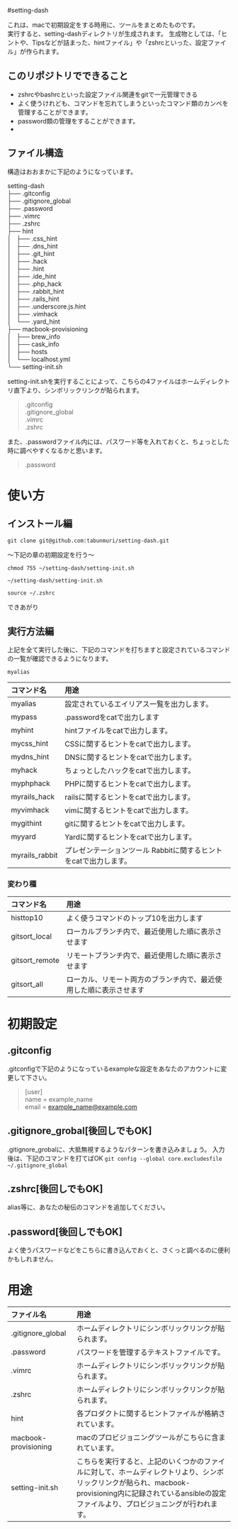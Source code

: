 #setting-dash

これは、macで初期設定をする時用に、ツールをまとめたものです。  
実行すると、setting-dashディレクトリが生成されます。
生成物としては、「ヒントや、Tipsなどが詰まった、hintファイル」や「zshrcといった、設定ファイル」が作られます。

## このリポジトリでできること

 - zshrcやbashrcといった設定ファイル関連をgitで一元管理できる
 - よく使うけれども、コマンドを忘れてしまうといったコマンド類のカンペを管理することができます。
 - password類の管理をすることができます。
 - 

## ファイル構造
構造はおおまかに下記のようになっています。

setting-dash  
├── .gitconfig  
├── .gitignore_global  
├── .password  
├── .vimrc  
├── .zshrc  
├── hint  
│   ├── .css_hint  
│   ├── .dns_hint  
│   ├── .git_hint  
│   ├── .hack  
│   ├── .hint  
│   ├── .ide_hint  
│   ├── .php_hack  
│   ├── .rabbit_hint  
│   ├── .rails_hint  
│   ├── .underscore.js.hint  
│   ├── .vimhack  
│   └── .yard_hint  
├── macbook-provisioning  
│   ├── brew_info  
│   ├── cask_info  
│   ├── hosts  
│   └── localhost.yml  
└── setting-init.sh  

setting-init.shを実行することによって、こちらの4ファイルはホームディレクトリ直下より、シンボリックリンクが貼られます。
> .gitconfig  
> .gitignore_global  
> .vimrc  
> .zshrc  

また、.passwordファイル内には、パスワード等を入れておくと、ちょっとした時に調べやすくなるかと思います。

> .password  


# 使い方

## インストール編
`git clone git@github.com:tabunmuri/setting-dash.git`  
  
〜下記の章の初期設定を行う〜  
  
`chmod 755 ~/setting-dash/setting-init.sh`  
  
`~/setting-dash/setting-init.sh`  
  
`source ~/.zshrc`  
  
できあがり  

## 実行方法編

上記を全て実行した後に、下記のコマンドを打ちますと設定されているコマンドの一覧が確認できるようになります。  
  
`myalias`  

|コマンド名|用途|
|:------------|:------------|
|myalias|設定されているエイリアス一覧を出力します。|
|mypass|.passwordをcatで出力します|
|myhint|hintファイルをcatで出力します。|
|mycss_hint|CSSに関するヒントをcatで出力します。|
|mydns_hint|DNSに関するヒントをcatで出力します。|
|myhack|ちょっとしたハックをcatで出力します。|
|myphphack|PHPに関するヒントをcatで出力します。|
|myrails_hack|railsに関するヒントをcatで出力します。|
|myvimhack|vimに関するヒントをcatで出力します。|
|mygithint|gitに関するヒントをcatで出力します。|
|myyard|Yardに関するヒントをcatで出力します。|
|myrails_rabbit|プレゼンテーションツール Rabbitに関するヒントをcatで出力します。|

### 変わり種

|コマンド名|用途|
|:------------|:------------|
|histtop10|よく使うコマンドのトップ10を出力します|
|gitsort_local|ローカルブランチ内で、最近使用した順に表示させます|
|gitsort_remote|リモートブランチ内で、最近使用した順に表示させます|
|gitsort_all|ローカル、リモート両方のブランチ内で、最近使用した順に表示させます|


# 初期設定

## .gitconfig

.gitconfigで下記のようになっているexampleな設定をあなたのアカウントに変更して下さい。

> [user]  
>     name = example_name  
>     email = example_name@example.com  
  

## .gitignore_grobal[後回しでもOK]

.gitignore_grobalに、大抵無視するようなパターンを書き込みましょう。
入力後は、下記のコマンドを打てばOK
	`git config --global core.excludesfile ~/.gitignore_global`

## .zshrc[後回しでもOK]

alias等に、あなたの秘伝のコマンドを追加してください。

## .password[後回しでもOK]

よく使うパスワードなどをこちらに書き込んでおくと、さくっと調べるのに便利かもしれません。

  
# 用途

|ファイル名|用途|
|:------------|:------------|
|.gitignore_global|ホームディレクトリにシンボリックリンクが貼られます。|
|.password|パスワードを管理するテキストファイルです。|
|.vimrc|ホームディレクトリにシンボリックリンクが貼られます。|
|.zshrc|ホームディレクトリにシンボリックリンクが貼られます。|
|hint|各プロダクトに関するヒントファイルが格納されています。|
|macbook-provisioning|macのプロビジョニングツールがこちらに含まれています。|
|setting-init.sh|こちらを実行すると、上記のいくつかのファイルに対して、ホームディレクトリより、シンボリックリンクが貼られ、macbook-provisioning内に記録されているansibleの設定ファイルより、プロビジョニングが行われます。|
